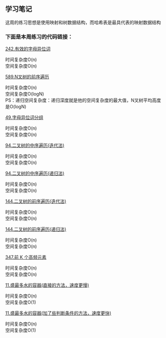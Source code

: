## 学习笔记

这周的练习思想是使用映射和树数据结构，而哈希表是最具代表的映射数据结构

### 下面是本周练习的代码链接：

[242.有效的字母异位词](../src/main/java/week2/validAnagram/Solution.java) <br>

时间复杂度O(n) <br>
空间复杂度O(n) <br>

[589.N叉树的前序遍历](../src/main/java/week2/nAryTreePreorderTraversal/Solution.java) <br>

时间复杂度O(n) <br>
空间复杂度O(logN) <br>
PS：递归空间复杂度：递归深度就是他的空间复杂度的最大值，N叉树平均高度是O(logN) <br>


[49.字母异位词分组](../src/main/java/week2/groupAnagrams/Solution.java) <br>

时间复杂度O(n) <br>
空间复杂度O(n) <br>

[94.二叉树的中序遍历(迭代法)](../src/main/java/week2/binaryTreeInorderTraversal/Solution.java) <br>

时间复杂度O(n) <br>
空间复杂度O(n) <br>

[94.二叉树的中序遍历(递归法)](../src/main/java/week2/binaryTreeInorderTraversal/Solution1.java) <br>

时间复杂度O(n) <br>
空间复杂度O(n) <br>

[144.二叉树的前序遍历(迭代法)](../src/main/java/week2/binaryTreePreorderTraversal/Solution.java) <br>

时间复杂度O(n) <br>
空间复杂度O(n) <br>

[144.二叉树的前序遍历(递归法)](../src/main/java/week2/binaryTreePreorderTraversal/Solution1.java) <br>

时间复杂度O(n) <br>
空间复杂度O(n) <br>

[347.前 K 个高频元素](../src/main/java/week2/topKFrequentElements/Solution.java) <br>

时间复杂度O(n) <br>
空间复杂度O(n) <br>

[11.盛最多水的容器(直接的方法，速度更慢)](../src/main/java/week2/containerWithMostWater/Solution.java) <br>

时间复杂度O(n) <br>
空间复杂度O(1) <br>

[11.盛最多水的容器(加了些判断条件的方法，速度更快)](../src/main/java/week2/containerWithMostWater/Solution1.java) <br>

时间复杂度O(n) <br>
空间复杂度O(1) <br>




